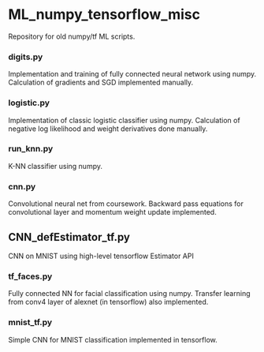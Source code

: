# ML_numpy_tensorflow_misc

Repository for old numpy/tf ML scripts.

### digits.py
 Implementation and training of fully connected neural network using numpy. Calculation of gradients and SGD implemented manually.

### logistic.py
 Implementation of classic logistic classifier using numpy. Calculation of negative log likelihood and weight derivatives done manually.

### run_knn.py
K-NN classifier using numpy.

### cnn.py
Convolutional neural net from coursework. Backward pass equations for convolutional layer and momentum weight update implemented.

## CNN_defEstimator_tf.py
CNN on MNIST using high-level tensorflow Estimator API

### tf_faces.py
Fully connected NN for facial classification using numpy. Transfer learning from conv4 layer of alexnet (in tensorflow) also implemented.

### mnist_tf.py
Simple CNN for MNIST classification implemented in tensorflow.

